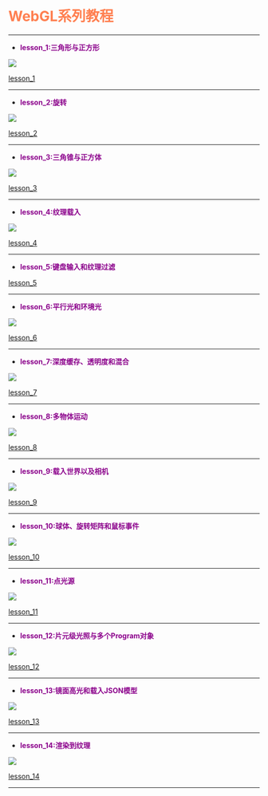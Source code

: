 # <font color=#FF7F50>**WebGL系列教程**</font>

---

* <font color=#8B008B>**lesson_1:三角形与正方形**</font>

![](https://raw.githubusercontent.com/pepsigit/Pictures/master/WebGL/1.png)

[lesson_1](http://oliner.cn/2016/06/01/WebGL-%E7%86%9F%E6%82%89%E7%9A%84%E4%B8%89%E8%A7%92%E5%BD%A2%E5%92%8C%E6%AD%A3%E6%96%B9%E5%BD%A2/)

---

* <font color=#8B008B>**lesson_2:旋转**</font>

![](https://raw.githubusercontent.com/pepsigit/Pictures/master/WebGL/2.gif)

[lesson_2](http://oliner.cn/2016/06/01/%E6%97%8B%E8%BD%AC/)

---

* <font color=#8B008B>**lesson_3:三角锥与正方体**</font>

![](https://raw.githubusercontent.com/pepsigit/Pictures/master/WebGL/3.gif)

[lesson_3](http://oliner.cn/2016/06/02/WebGL-%E4%B8%89%E8%A7%92%E9%94%A5%E5%92%8C%E6%AD%A3%E6%96%B9%E4%BD%93/)

---

* <font color=#8B008B>**lesson_4:纹理载入**</font>

![](https://raw.githubusercontent.com/pepsigit/Pictures/master/WebGL/4.gif)

[lesson_4](http://oliner.cn/2016/06/06/WebGL-%E7%BA%B9%E7%90%86%E8%BD%BD%E5%85%A5/)

---

* <font color=#8B008B>**lesson_5:键盘输入和纹理过滤**</font>

[lesson_5](http://oliner.cn/2016/06/06/WebGL-%E9%94%AE%E7%9B%98%E8%BE%93%E5%85%A5%E5%92%8C%E7%BA%B9%E7%90%86%E8%BF%87%E6%BB%A4/)

---

* <font color=#8B008B>**lesson_6:平行光和环境光**</font>

![](https://raw.githubusercontent.com/pepsigit/Pictures/master/WebGL/5.png)

[lesson_6](http://oliner.cn/2016/06/07/WebGL-%E5%B9%B3%E8%A1%8C%E5%85%89%E5%92%8C%E7%8E%AF%E5%A2%83%E5%85%89/)

---

* <font color=#8B008B>**lesson_7:深度缓存、透明度和混合**</font>

![](https://raw.githubusercontent.com/pepsigit/Pictures/master/WebGL/6.gif)

[lesson_7](http://oliner.cn/2016/06/12/WebGL-%E6%B7%B1%E5%BA%A6%E7%BC%93%E5%AD%98%E3%80%81%E9%80%8F%E6%98%8E%E5%BA%A6%E5%92%8C%E6%B7%B7%E5%90%88/)

---

* <font color=#8B008B>**lesson_8:多物体运动**</font>

![](https://raw.githubusercontent.com/pepsigit/Pictures/master/WebGL/7.gif)

[lesson_8](http://oliner.cn/2016/06/12/WebGL-%E5%A4%9A%E7%89%A9%E4%BD%93%E8%BF%90%E5%8A%A8/)

---

* <font color=#8B008B>**lesson_9:载入世界以及相机**</font>

![](https://raw.githubusercontent.com/pepsigit/Pictures/master/WebGL/9.gif)

[lesson_9](http://oliner.cn/2016/06/16/WebGL-%E8%BD%BD%E5%85%A5%E4%B8%96%E7%95%8C%E4%BB%A5%E5%8F%8A%E7%9B%B8%E6%9C%BA/)

---

* <font color=#8B008B>**lesson_10:球体、旋转矩阵和鼠标事件**</font>

![](https://raw.githubusercontent.com/pepsigit/Pictures/master/WebGL/10.gif)

[lesson_10](http://oliner.cn/2016/06/18/WebGL-%E7%90%83%E4%BD%93%E3%80%81%E6%97%8B%E8%BD%AC%E7%9F%A9%E9%98%B5%E5%92%8C%E9%BC%A0%E6%A0%87%E4%BA%8B%E4%BB%B6/)

---

* <font color=#8B008B>**lesson_11:点光源**</font>

![](https://raw.githubusercontent.com/pepsigit/Pictures/master/WebGL/11.gif)

[lesson_11](http://oliner.cn/2016/06/19/WebGL-%E7%82%B9%E5%85%89%E6%BA%90/)

---

* <font color=#8B008B>**lesson_12:片元级光照与多个Program对象**</font>

![](https://raw.githubusercontent.com/pepsigit/Pictures/master/WebGL/12.gif)

[lesson_12](http://oliner.cn/2016/06/22/WebGL-%E7%89%87%E5%85%83%E7%BA%A7%E5%85%89%E7%85%A7%E4%B8%8E%E5%A4%9A%E4%B8%AAProgram%E5%AF%B9%E8%B1%A1/)

---

* <font color=#8B008B>**lesson_13:镜面高光和载入JSON模型**</font>

![](https://raw.githubusercontent.com/pepsigit/Pictures/master/WebGL/13.gif)

[lesson_13](http://oliner.cn/2016/06/22/WebGL-%E9%95%9C%E9%9D%A2%E9%AB%98%E5%85%89%E5%92%8C%E8%BD%BD%E5%85%A5JSON%E6%A8%A1%E5%9E%8B/)

---

* <font color=#8B008B>**lesson_14:渲染到纹理**</font>

![](https://raw.githubusercontent.com/pepsigit/Pictures/master/WebGL/14.gif)

[lesson_14](http://oliner.cn/2016/06/23/WebGL-%E6%B8%B2%E6%9F%93%E5%88%B0%E7%BA%B9%E7%90%86/)

---
